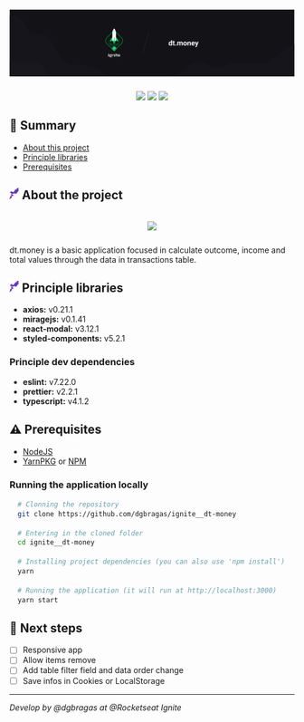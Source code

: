 <h1 align="center">
  <img src="./docs/banner.png" alt="Ignite - dt.money" />
</h1>

<p align="center">
  <img src="https://img.shields.io/github/languages/count/dgbragas/ignite__dt-money?style=for-the-badge" />
  <img src="http://img.shields.io/static/v1?label=Code%20Style&message=AirBnB&color=red&style=for-the-badge" />
  <img src="http://img.shields.io/static/v1?label=STATUS&message=v1%20Finished&color=orange&style=for-the-badge"/>
</p>

## **:book: Summary**

- [About this project](#-about-the-project)
- [Principle libraries](#-principle-libraries)
- [Prerequisites](#warning-prerequisites)


## **<img src="./docs/rocket.png"> About the project**

<h2 align="center">

  ![](./docs/interface.gif)
</h2>

dt.money is a basic application focused in calculate outcome, income and total values through the data in transactions table.


## **<img src="./docs/rocket.png"> Principle libraries**

- **axios:** v0.21.1
- **miragejs:** v0.1.41
- **react-modal:** v3.12.1
- **styled-components:** v5.2.1


### Principle dev dependencies

- **eslint:** v7.22.0
- **prettier:** v2.2.1
- **typescript:** v4.1.2


## **:warning: Prerequisites**

- <a href="https://nodejs.org/en/" target="_blank">NodeJS</a>
- <a href="https://yarnpkg.com/" target="_blank">YarnPKG</a> or <a href="https://www.npmjs.com/" target="_blank">NPM</a>


### Running the application locally

```bash
  # Clonning the repository
  git clone https://github.com/dgbragas/ignite__dt-money

  # Entering in the cloned folder
  cd ignite__dt-money

  # Installing project dependencies (you can also use 'npm install')
  yarn

  # Running the application (it will run at http://localhost:3000)
  yarn start
```

## **:shoe: Next steps**

- [ ] Responsive app
- [ ] Allow items remove
- [ ] Add table filter field and data order change
- [ ] Save infos in Cookies or LocalStorage

---

*Develop by @dgbragas at @Rocketseat Ignite*
